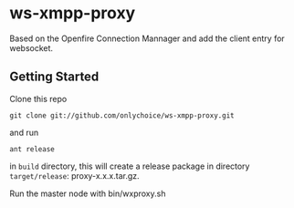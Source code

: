 ws-xmpp-proxy
===============
Based on the Openfire Connection Mannager and add the client entry for websocket.

Getting Started
---------------
Clone this repo

    git clone git://github.com/onlychoice/ws-xmpp-proxy.git

and run 

    ant release
in `build` directory, this will create a release package in directory
`target/release`: proxy-x.x.x.tar.gz.

Run the master node with
    bin/wxproxy.sh
